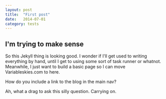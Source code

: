 ```yaml
---
layout: post
title:  "First post"
date:   2014-07-01
category: tests
---
```



## I'm trying to make sense

So this Jekyll thing is looking good. I wonder if I'll get used to writing everything by hand, until I get to using some sort of task runner or whatnot.
Meanwhile, I just want to build a basic page so I can move Variableskies.com to here.

How do you include a link to the blog in the main nav? 

Ah, what a drag to ask this silly question. Carrying on.